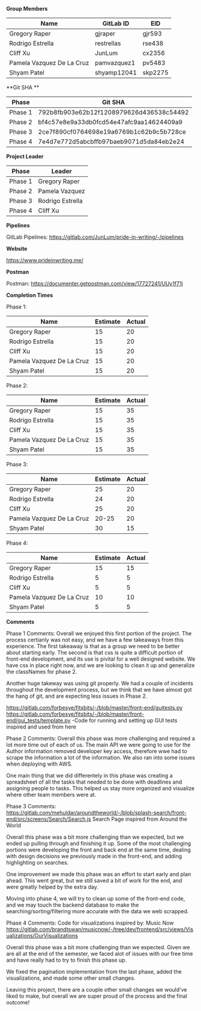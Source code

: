 **Group Members**

| Name                      | GitLab ID   | EID     |
| ------------------------- | ----------- | ------- |
| Gregory Raper             | gjraper     | gjr593  |
| Rodrigo Estrella          | restrellas  | rse438  |
| Cliff Xu                  | JunLum      | cx2356  |
| Pamela Vazquez De La Cruz | pamvazquez1 | pv5483  |
| Shyam Patel               | shyamp12041 | skp2275 |

**Git SHA **

| Phase   | Git SHA                                  |
| ------- | ---------------------------------------- |
| Phase 1 | 792b8fb903e62b12f1208979626d436538c54492 |
| Phase 2 | bf4c57e8e9a33db0fcd54e47afc9aa14624409a9 |
| Phase 3 | 2ce7f890cf0764698e19a6769b1c62b9c5b728ce |
| Phase 4 | 7e4d7e772d5abcbffb97baeb9071d5da84eb2e24 |

**Project Leader**

| Phase   | Leader           |
| ------- | ---------------- |
| Phase 1 | Gregory Raper    |
| Phase 2 | Pamela Vazquez   |
| Phase 3 | Rodrigo Estrella |
| Phase 4 | Cliff Xu         |

**Pipelines**

GitLab Pipelines: https://gitlab.com/JunLum/pride-in-writing/-/pipelines

**Website**

https://www.prideinwriting.me/

**Postman**

Postman: https://documenter.getpostman.com/view/17727241/UUy1f71j

**Completion Times**

Phase 1:

| Name                      | Estimate | Actual |
| ------------------------- | -------- | ------ |
| Gregory Raper             | 15       | 20     |
| Rodrigo Estrella          | 15       | 20     |
| Cliff Xu                  | 15       | 20     |
| Pamela Vazquez De La Cruz | 15       | 20     |
| Shyam Patel               | 15       | 20     |

Phase 2:

| Name                      | Estimate | Actual |
| ------------------------- | -------- | ------ |
| Gregory Raper             | 15       | 35     |
| Rodrigo Estrella          | 15       | 35     |
| Cliff Xu                  | 15       | 35     |
| Pamela Vazquez De La Cruz | 15       | 35     |
| Shyam Patel               | 15       | 35     |

Phase 3:

| Name                      | Estimate | Actual |
| ------------------------- | -------- | ------ |
| Gregory Raper             | 25       | 20     |
| Rodrigo Estrella          | 24       | 20     |
| Cliff Xu                  | 25       | 20     |
| Pamela Vazquez De La Cruz | 20-25    | 20     |
| Shyam Patel               | 30       | 15     |

Phase 4:

| Name                      | Estimate | Actual |
| ------------------------- | -------- | ------ |
| Gregory Raper             | 15       | 15     |
| Rodrigo Estrella          | 5        | 5      |
| Cliff Xu                  | 5        | 5      |
| Pamela Vazquez De La Cruz | 10       | 10     |
| Shyam Patel               | 5        | 5      |

**Comments**

Phase 1 Comments:
Overall we enjoyed this first portion of the project. The process certianly was not easy, and we have a few takeaways from this experience. The first takeaway is that as a group we need to be better about starting early. The second is that css is quite a difficult portion of front-end development, and its use is pivital for a well designed website. We have css in place right now, and we are looking to clean it up and generalize the classNames for phase 2.

Another huge takeway was using git properly. We had a couple of incidents throughout the development process, but we think that we have almost got the hang of git, and are expecting less issues in Phase 2.

https://gitlab.com/forbesye/fitsbits/-/blob/master/front-end/guitests.py
https://gitlab.com/forbesye/fitsbits/-/blob/master/front-end/gui_tests/template.py
-Code for running and setting up GUI tests inspired and used from here

Phase 2 Comments:
Overall this phase was more challenging and required a lot more time out of each of us. The main API we were going to use for the Author information removed developer key access, therefore wwe had to scrape the information a lot of the information. We also ran into some issues when deploying with AWS.

One main thing that we did differentely in this phase was creating a spreadsheet of all the tasks that needed to be done with deadlines and assigning people to tasks. This helped us stay more organized and visualize where other team members were at.

Phase 3 Comments:
https://gitlab.com/mehuldar/aroundtheworld/-/blob/splash-search/front-end/src/screens/Search/Search.js
Search Page inspired from Around the World

Overall this phase was a bit more challenging than we expected, but we ended up pulling through and finishing it up. Some of the most
challenging portions were developing the front and back end at the same time, dealing with design decisions we previously made in the front-end,
and adding highlighting on searches.

One improvement we made this phase was an effort to start early and plan ahead. This went great, but we still saved a bit of work for the end,
and were greatly helped by the extra day.

Moving into phase 4, we will try to clean up some of the front-end code, and we may touch the backend database to make the searching/sorting/filtering
more accurate with the data we web scrapped.

Phase 4 Comments:
Code for visualizations inspired by:
Music Now
https://gitlab.com/brandtswan/musicnow/-/tree/dev/frontend/src/views/Visualizations/OurVisualizations

Overall this phase was a bit more challenging than we expected. Given we are all at the end of the semester, we faced alot of issues with our free time and have really had to try to finish this phase up.

We fixed the pagination implementation from the last phase, added the visualizations, and made some other small changes.

Leaving this project, there are a couple other small changes we would've liked to make, but overall we are super proud of the process and the final outcome!
